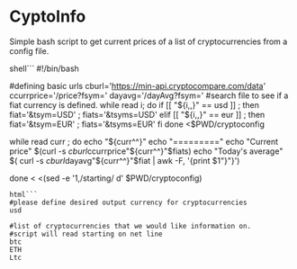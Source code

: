 # CyptoInfo
Simple bash script to get current prices of a list of cryptocurrencies from a config file.

shell```
#!/bin/bash

#defining basic urls
cburl='https://min-api.cryptocompare.com/data'
ccurrprice='/price?fsym='
dayavg='/dayAvg?fsym='
#search file to see if a fiat currency is defined.
while read i; do
  if [[ "${i,,}" == usd ]] ;
  then fiat='&tsym=USD' ;  fiats='&tsyms=USD'
  elif [[ "${i,,}" == eur ]] ;
  then fiat='&tsym=EUR' ; fiats='&tsyms=EUR'
  fi
done <$PWD/cryptoconfig

while read curr ; do
echo "${curr^^}"
echo "========="
echo "Current price" $(curl -s $cburl$ccurrprice"${curr^^}"$fiats)
echo "Today's average" $( curl -s $cburl$dayavg"${curr^^}"$fiat | awk -F, '{print $1"}"}')

done < <(sed -e '1,/starting/ d' $PWD/cryptoconfig)


```
html```
#please define desired output currency for cryptocurrencies
usd

#list of cryptocurrencies that we would like information on.
#script will read starting on net line
btc
ETH
Ltc
